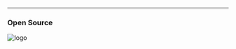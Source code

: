 ---
### Open Source

![logo](https://upload.wikimedia.org/wikipedia/commons/7/7c/Icon_DINA_Schwerpunkte_Parldigi_01_Open_Source_Software_Farbig.svg)

